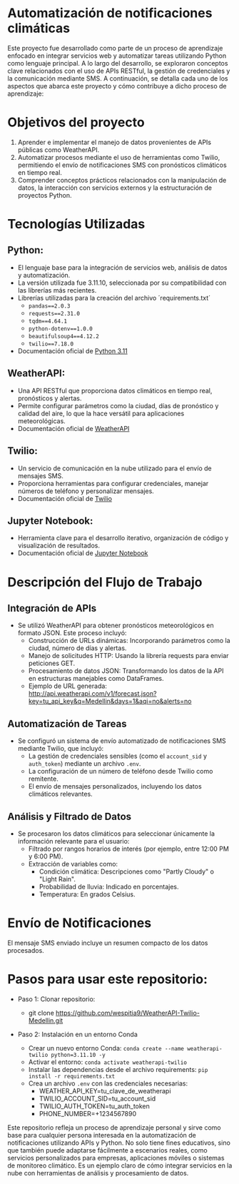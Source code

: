 # Automatización de notificaciones climáticas

Este proyecto fue desarrollado como parte de un proceso de aprendizaje enfocado en integrar servicios web y automatizar tareas utilizando Python como lenguaje principal. A lo largo del desarrollo, se exploraron conceptos clave relacionados con el uso de APIs RESTful, la gestión de credenciales y la comunicación mediante SMS. A continuación, se detalla cada uno de los aspectos que abarca este proyecto y cómo contribuye a dicho proceso de aprendizaje:

# Objetivos del proyecto
1. Aprender e implementar el manejo de datos provenientes de APIs públicas como WeatherAPI.
2. Automatizar procesos mediante el uso de herramientas como Twilio, permitiendo el envío de notificaciones SMS con pronósticos climáticos en tiempo real.
3. Comprender conceptos prácticos relacionados con la manipulación de datos, la interacción con servicios externos y la estructuración de proyectos Python.


# Tecnologías Utilizadas

## Python:
- El lenguaje base para la integración de servicios web, análisis de datos y automatización.
- La versión utilizada fue 3.11.10, seleccionada por su compatibilidad con las librerías más recientes.
- Librerías utilizadas para la creación del archivo ´requirements.txt´
    - `pandas==2.0.3`
    - `requests==2.31.0`
    - `tqdm==4.64.1`
    - `python-dotenv==1.0.0`
    - `beautifulsoup4==4.12.2`
    - `twilio==7.18.0`
- Documentación oficial de [Python 3.11](https://docs.python.org/3.11/)

## WeatherAPI:
- Una API RESTful que proporciona datos climáticos en tiempo real, pronósticos y alertas.
- Permite configurar parámetros como la ciudad, días de pronóstico y calidad del aire, lo que la hace versátil para aplicaciones meteorológicas.
- Documentación oficial de [WeatherAPI](https://www.weatherapi.com/docs/)

## Twilio:
- Un servicio de comunicación en la nube utilizado para el envío de mensajes SMS.
- Proporciona herramientas para configurar credenciales, manejar números de teléfono y personalizar mensajes.
- Documentación oficial de [Twilio](https://www.twilio.com/docs)

## Jupyter Notebook:
- Herramienta clave para el desarrollo iterativo, organización de código y visualización de resultados.
- Documentación oficial de [Jupyter Notebook](https://jupyter-notebook.readthedocs.io/en/stable/)


# Descripción del Flujo de Trabajo

## Integración de APIs
- Se utilizó WeatherAPI para obtener pronósticos meteorológicos en formato JSON. Este proceso incluyó:
    - Construcción de URLs dinámicas: Incorporando parámetros como la ciudad, número de días y alertas.
    - Manejo de solicitudes HTTP: Usando la librería requests para enviar peticiones GET.
    - Procesamiento de datos JSON: Transformando los datos de la API en estructuras manejables como DataFrames.
    - Ejemplo de URL generada: http://api.weatherapi.com/v1/forecast.json?key=tu_api_key&q=Medellin&days=1&aqi=no&alerts=no

## Automatización de Tareas
- Se configuró un sistema de envío automatizado de notificaciones SMS mediante Twilio, que incluyó:
    - La gestión de credenciales sensibles (como el `account_sid` y `auth_token`) mediante un archivo `.env`.
    - La configuración de un número de teléfono desde Twilio como remitente.
    - El envío de mensajes personalizados, incluyendo los datos climáticos relevantes.

## Análisis y Filtrado de Datos
- Se procesaron los datos climáticos para seleccionar únicamente la información relevante para el usuario:
    - Filtrado por rangos horarios de interés (por ejemplo, entre 12:00 PM y 6:00 PM).
    - Extracción de variables como:
        - Condición climática: Descripciones como "Partly Cloudy" o "Light Rain".
        - Probabilidad de lluvia: Indicado en porcentajes.
        - Temperatura: En grados Celsius.

# Envío de Notificaciones

El mensaje SMS enviado incluye un resumen compacto de los datos procesados.

# Pasos para usar este repositorio:

- Paso 1: Clonar repositorio:
    - git clone https://github.com/wespitia9/WeatherAPI-Twilio-Medellin.git

- Paso 2: Instalación en un entorno Conda
    - Crear un nuevo entorno Conda: `conda create --name weatherapi-twilio python=3.11.10 -y`
    - Activar el entorno: `conda activate weatherapi-twilio`
    - Instalar las dependencias desde el archivo requirements: `pip install -r requirements.txt`
    - Crea un archivo `.env` con las credenciales necesarias:
        - WEATHER_API_KEY=tu_clave_de_weatherapi
        - TWILIO_ACCOUNT_SID=tu_account_sid
        - TWILIO_AUTH_TOKEN=tu_auth_token
        - PHONE_NUMBER=+1234567890

Este repositorio refleja un proceso de aprendizaje personal y sirve como base para cualquier persona interesada en la automatización de notificaciones utilizando APIs y Python. No solo tiene fines educativos, sino que también puede adaptarse fácilmente a escenarios reales, como servicios personalizados para empresas, aplicaciones móviles o sistemas de monitoreo climático. Es un ejemplo claro de cómo integrar servicios en la nube con herramientas de análisis y procesamiento de datos.